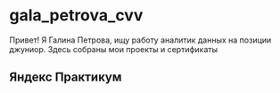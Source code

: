 # gala_petrova_cvv

Привет! Я Галина Петрова, ищу работу аналитик данных на позиции джуниор. 
Здесь собраны мои проекты и сертификаты

## Яндекс Практикум
